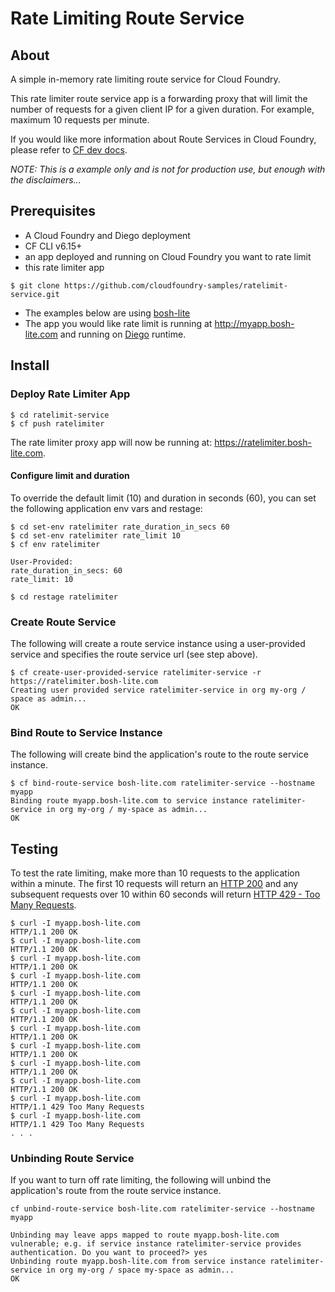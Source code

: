 # Rate Limiting Route Service

## About
A simple in-memory rate limiting route service for Cloud Foundry.

This rate limiter route service app is a forwarding proxy that will limit the number of requests for a given client IP for a given duration.
For example, maximum 10 requests per minute.

If you would like more information about Route Services in Cloud Foundry, please refer to [CF dev docs](http://docs.cloudfoundry.org/services/index.html#route-services).

*NOTE: This is a example only and is not for production use, but enough with the disclaimers...*

## Prerequisites
- A Cloud Foundry and Diego deployment
- CF CLI v6.15+
- an app deployed and running on Cloud Foundry you want to rate limit
- this rate limiter app
```
$ git clone https://github.com/cloudfoundry-samples/ratelimit-service.git
```

- The examples below are using [bosh-lite](https://github.com/cloudfoundry/bosh-lite)
- The app you would like rate limit is running at http://myapp.bosh-lite.com and running on [Diego](https://github.com/cloudfoundry-incubator/diego-release) runtime.

## Install

### Deploy Rate Limiter App
```
$ cd ratelimit-service
$ cf push ratelimiter
```

The rate limiter proxy app will now be running at: https://ratelimiter.bosh-lite.com.


#### Configure limit and duration
To override the default limit (10) and duration in seconds (60), you can set the following application env vars and restage:
```
$ cd set-env ratelimiter rate_duration_in_secs 60
$ cd set-env ratelimiter rate_limit 10
$ cf env ratelimiter

User-Provided:
rate_duration_in_secs: 60
rate_limit: 10

$ cd restage ratelimiter
```

### Create Route Service
The following will create a route service instance using a user-provided service and specifies the route service url (see step above).

```
$ cf create-user-provided-service ratelimiter-service -r https://ratelimiter.bosh-lite.com
Creating user provided service ratelimiter-service in org my-org / space as admin...
OK
```

### Bind Route to Service Instance
The following will create bind the application's route to the route service instance.

```
$ cf bind-route-service bosh-lite.com ratelimiter-service --hostname myapp
Binding route myapp.bosh-lite.com to service instance ratelimiter-service in org my-org / my-space as admin...
OK
```


## Testing
To test the rate limiting, make more than 10 requests to the application within a minute. The first 10 requests will return an [HTTP 200](https://httpstatuses.com/200) and any subsequent requests over 10 within 60 seconds will return [HTTP 429 - Too Many Requests](https://httpstatuses.com/429).

```
$ curl -I myapp.bosh-lite.com
HTTP/1.1 200 OK
$ curl -I myapp.bosh-lite.com
HTTP/1.1 200 OK
$ curl -I myapp.bosh-lite.com
HTTP/1.1 200 OK
$ curl -I myapp.bosh-lite.com
HTTP/1.1 200 OK
$ curl -I myapp.bosh-lite.com
HTTP/1.1 200 OK
$ curl -I myapp.bosh-lite.com
HTTP/1.1 200 OK
$ curl -I myapp.bosh-lite.com
HTTP/1.1 200 OK
$ curl -I myapp.bosh-lite.com
HTTP/1.1 200 OK
$ curl -I myapp.bosh-lite.com
HTTP/1.1 200 OK
$ curl -I myapp.bosh-lite.com
HTTP/1.1 200 OK
$ curl -I myapp.bosh-lite.com
HTTP/1.1 429 Too Many Requests
$ curl -I myapp.bosh-lite.com
HTTP/1.1 429 Too Many Requests
. . .
```



### Unbinding Route Service
If you want to turn off rate limiting, the following will unbind the application's route from the route service instance.

```
cf unbind-route-service bosh-lite.com ratelimiter-service --hostname myapp

Unbinding may leave apps mapped to route myapp.bosh-lite.com vulnerable; e.g. if service instance ratelimiter-service provides authentication. Do you want to proceed?> yes
Unbinding route myapp.bosh-lite.com from service instance ratelimiter-service in org my-org / space my-space as admin...
OK
```
